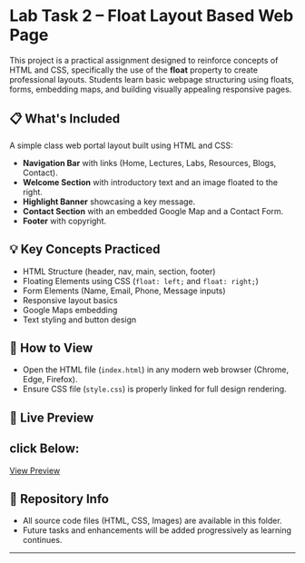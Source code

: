 # Lab Task 2 – Float Layout Based Web Page

This project is a practical assignment designed to reinforce concepts of HTML and CSS, specifically the use of the **float** property to create professional layouts. Students learn basic webpage structuring using floats, forms, embedding maps, and building visually appealing responsive pages.

## 📋 What's Included

A simple class web portal layout built using HTML and CSS:
- **Navigation Bar** with links (Home, Lectures, Labs, Resources, Blogs, Contact).
- **Welcome Section** with introductory text and an image floated to the right.
- **Highlight Banner** showcasing a key message.
- **Contact Section** with an embedded Google Map and a Contact Form.
- **Footer** with copyright.

## 💡 Key Concepts Practiced

- HTML Structure (header, nav, main, section, footer)
- Floating Elements using CSS (`float: left;` and `float: right;`)
- Form Elements (Name, Email, Phone, Message inputs)
- Responsive layout basics
- Google Maps embedding
- Text styling and button design

## 🔗 How to View

- Open the HTML file (`index.html`) in any modern web browser (Chrome, Edge, Firefox).
- Ensure CSS file (`style.css`) is properly linked for full design rendering.

## 🔗 Live Preview
click Below:
--
[View Preview](https://raw.githack.com/Ayesha-Rajput/Web-Design-and-Development_SE_3208/main/2022-SE-03_Lab_task_02_WDD_Webpage_Design_Using_Float_Layout/index.html)

## 📁 Repository Info

- All source code files (HTML, CSS, Images) are available in this folder.
- Future tasks and enhancements will be added progressively as learning continues.

---

